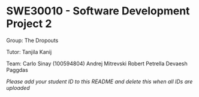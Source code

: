 # SWE30010 - Software Development Project 2 #
Group: The Dropouts

Tutor: Tanjila Kanij

Team:
Carlo Sinay (100594804)
Andrej Mitrevski
Robert Petrella
Devaesh Paggdas

*Please add your student ID to this README and delete this when all IDs are uploaded*
